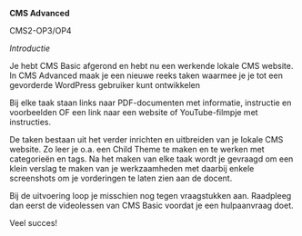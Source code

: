 **CMS Advanced**

CMS2-OP3/OP4

*Introductie*

Je hebt CMS Basic afgerond en hebt nu een werkende lokale CMS website.
In CMS Advanced maak je een nieuwe reeks taken waarmee je je tot een gevorderde WordPress gebruiker kunt ontwikkelen

Bij elke taak staan links naar PDF-documenten met informatie, instructie en voorbeelden OF een link naar een website of YouTube-filmpje met instructies.

De taken bestaan uit het verder inrichten en uitbreiden van je lokale CMS website.
Zo leer je o.a. een Child Theme te maken en te werken met categorieën en tags. Na het maken van elke taak wordt je gevraagd om een klein verslag te maken van je werkzaamheden met daarbij enkele screenshots om je vorderingen te laten zien aan de docent.

Bij de uitvoering loop je misschien nog tegen vraagstukken aan. Raadpleeg dan eerst de videolessen van CMS Basic voordat je een hulpaanvraag doet.

Veel succes!